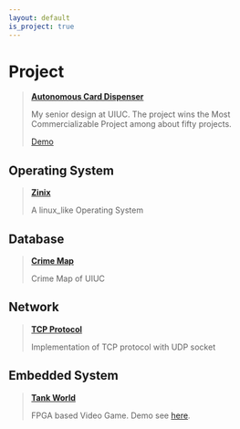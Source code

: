 ```yaml
---
layout: default
is_project: true
---
```


# Project

> [**Autonomous Card Dispenser**](https://github.com/rong-hash/autonomous_card_dispenser)
>
> My senior design at UIUC. The project wins the Most Commercializable Project among about fifty projects.
>
> [Demo](https://www.bilibili.com/video/BV1Um421T7p9)

## Operating System

> [**Zinix**](https://rong-hash.github.io/popup)
>
> A linux_like Operating System 

## Database 

> [**Crime Map**](https://rong-hash.github.io/crimemap)
>
> Crime Map of UIUC

## Network

> [**TCP Protocol**](https://rong-hash.github.io/protocol)
>
> Implementation of TCP protocol with UDP socket

## Embedded System

> [**Tank World**](https://github.com/rong-hash/FPGA-Tank-World)
>
> FPGA based Video Game. Demo see [here](https://www.bilibili.com/video/BV1Ms4y197kf/).